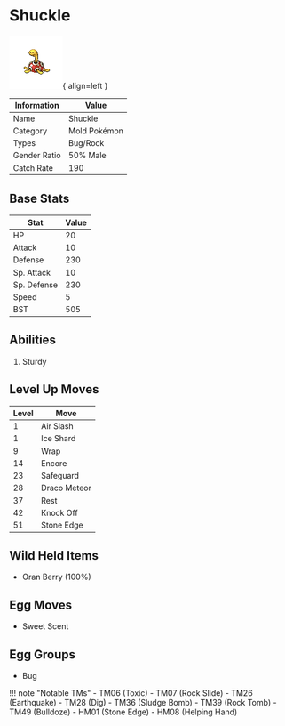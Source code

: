# Shuckle

![Shuckle](../images/pokemon/213.png){ align=left }

| Information | Value |
|------------|--------|
| Name | Shuckle |
| Category | Mold Pokémon |
| Types | Bug/Rock |
| Gender Ratio | 50% Male |
| Catch Rate | 190 |

## Base Stats

| Stat | Value |
|------|-------|
| HP | 20 |
| Attack | 10 |
| Defense | 230 |
| Sp. Attack | 10 |
| Sp. Defense | 230 |
| Speed | 5 |
| BST | 505 |

## Abilities
1. Sturdy

## Level Up Moves
| Level | Move |
|-------|------|
| 1 | Air Slash |
| 1 | Ice Shard |
| 9 | Wrap |
| 14 | Encore |
| 23 | Safeguard |
| 28 | Draco Meteor |
| 37 | Rest |
| 42 | Knock Off |
| 51 | Stone Edge |

## Wild Held Items
- Oran Berry (100%)

## Egg Moves
- Sweet Scent

## Egg Groups
- Bug

!!! note "Notable TMs"
    - TM06 (Toxic)
    - TM07 (Rock Slide)
    - TM26 (Earthquake)
    - TM28 (Dig)
    - TM36 (Sludge Bomb)
    - TM39 (Rock Tomb)
    - TM49 (Bulldoze)
    - HM01 (Stone Edge)
    - HM08 (Helping Hand)
